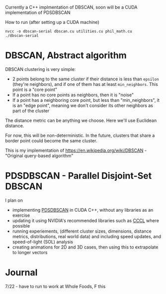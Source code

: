 Currently a C++ implmentation of DBSCAN, soon will be a CUDA implementation of PDSDBSCAN

How to run (after setting up a CUDA machine)
```
nvcc -o dbscan-serial dbscan.cu utilities.cu phil_math.cu
./dbscan-serial
```

# DBSCAN, Abstract algorithm
DBSCAN clustering is very simple:
- 2 points belong to the same cluster if their distance is less than `epsilon` (they're neighbors),
    and if one of them has at least `min_neighbors`. This point is a "core point"
- If a point has no core points as neighbors, then it is "noise"
- If a point has a neighboring core point, but less than "min_neighbors", it is an "edge point",
    meaning we don't consider its other neighbors as part of the cluster

The distance metric can be anything we choose. Here we'll use Euclidean distance.

For now, this will be non-deterministic.
In the future, clusters that share a border point could become the same cluster.

This is my implementation of https://en.wikipedia.org/wiki/DBSCAN - "Original query-based algorithm"

# PDSDBSCAN - Parallel Disjoint-Set DBSCAN
I plan on 
- implementing [PDSDBSCAN](https://ieeexplore.ieee.org/document/6468492) in CUDA C++, without any libraries as an exercise
- updating it using NVIDIA's recommended libraries such as [CCCL](https://github.com/NVIDIA/cccl) where possible
- running experiements, (different cluster sizes, dimensions, distance metrics, distributions, real world data) and including speed updates, and speed-of-light (SOL) analysis
- creating animations for 2D and 3D cases, then using this to extrapolate to longer vectors

# Journal
7/22 - have to run to work at Whole Foods, F this
